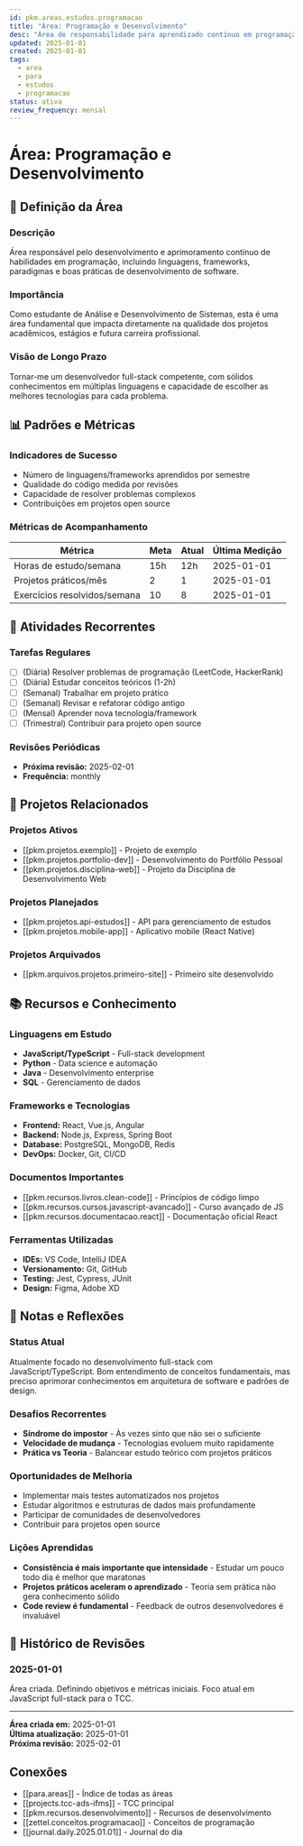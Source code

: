 ```yaml
---
id: pkm.areas.estudos.programacao
title: "Área: Programação e Desenvolvimento"
desc: "Área de responsabilidade para aprendizado contínuo em programação"
updated: 2025-01-01
created: 2025-01-01
tags:
  - area
  - para
  - estudos
  - programacao
status: ativa
review_frequency: mensal
---
```


# Área: Programação e Desenvolvimento

## 🎯 Definição da Área

### Descrição
Área responsável pelo desenvolvimento e aprimoramento contínuo de habilidades em programação, incluindo linguagens, frameworks, paradigmas e boas práticas de desenvolvimento de software.

### Importância
Como estudante de Análise e Desenvolvimento de Sistemas, esta é uma área fundamental que impacta diretamente na qualidade dos projetos acadêmicos, estágios e futura carreira profissional.

### Visão de Longo Prazo
Tornar-me um desenvolvedor full-stack competente, com sólidos conhecimentos em múltiplas linguagens e capacidade de escolher as melhores tecnologias para cada problema.

## 📊 Padrões e Métricas

### Indicadores de Sucesso
- Número de linguagens/frameworks aprendidos por semestre
- Qualidade do código medida por revisões
- Capacidade de resolver problemas complexos
- Contribuições em projetos open source

### Métricas de Acompanhamento
| Métrica | Meta | Atual | Última Medição |
|---------|------|-------|----------------|
| Horas de estudo/semana | 15h | 12h | 2025-01-01 |
| Projetos práticos/mês | 2 | 1 | 2025-01-01 |
| Exercícios resolvidos/semana | 10 | 8 | 2025-01-01 |

## 🔄 Atividades Recorrentes

### Tarefas Regulares
- [ ] (Diária) Resolver problemas de programação (LeetCode, HackerRank)
- [ ] (Diária) Estudar conceitos teóricos (1-2h)
- [ ] (Semanal) Trabalhar em projeto prático
- [ ] (Semanal) Revisar e refatorar código antigo
- [ ] (Mensal) Aprender nova tecnologia/framework
- [ ] (Trimestral) Contribuir para projeto open source

### Revisões Periódicas
- **Próxima revisão:** 2025-02-01
- **Frequência:** monthly

## 📁 Projetos Relacionados

### Projetos Ativos
- [[pkm.projetos.exemplo]] - Projeto de exemplo
- [[pkm.projetos.portfolio-dev]] - Desenvolvimento do Portfólio Pessoal
- [[pkm.projetos.disciplina-web]] - Projeto da Disciplina de Desenvolvimento Web

### Projetos Planejados
- [[pkm.projetos.api-estudos]] - API para gerenciamento de estudos
- [[pkm.projetos.mobile-app]] - Aplicativo mobile (React Native)

### Projetos Arquivados
- [[pkm.arquivos.projetos.primeiro-site]] - Primeiro site desenvolvido

## 📚 Recursos e Conhecimento

### Linguagens em Estudo
- **JavaScript/TypeScript** - Full-stack development
- **Python** - Data science e automação
- **Java** - Desenvolvimento enterprise
- **SQL** - Gerenciamento de dados

### Frameworks e Tecnologias
- **Frontend:** React, Vue.js, Angular
- **Backend:** Node.js, Express, Spring Boot
- **Database:** PostgreSQL, MongoDB, Redis
- **DevOps:** Docker, Git, CI/CD

### Documentos Importantes
- [[pkm.recursos.livros.clean-code]] - Princípios de código limpo
- [[pkm.recursos.cursos.javascript-avancado]] - Curso avançado de JS
- [[pkm.recursos.documentacao.react]] - Documentação oficial React

### Ferramentas Utilizadas
- **IDEs:** VS Code, IntelliJ IDEA
- **Versionamento:** Git, GitHub
- **Testing:** Jest, Cypress, JUnit
- **Design:** Figma, Adobe XD

## 📝 Notas e Reflexões

### Status Atual
Atualmente focado no desenvolvimento full-stack com JavaScript/TypeScript. Bom entendimento de conceitos fundamentais, mas preciso aprimorar conhecimentos em arquitetura de software e padrões de design.

### Desafios Recorrentes
- **Síndrome do impostor** - Às vezes sinto que não sei o suficiente
- **Velocidade de mudança** - Tecnologias evoluem muito rapidamente
- **Prática vs Teoria** - Balancear estudo teórico com projetos práticos

### Oportunidades de Melhoria
- Implementar mais testes automatizados nos projetos
- Estudar algoritmos e estruturas de dados mais profundamente
- Participar de comunidades de desenvolvedores
- Contribuir para projetos open source

### Lições Aprendidas
- **Consistência é mais importante que intensidade** - Estudar um pouco todo dia é melhor que maratonas
- **Projetos práticos aceleram o aprendizado** - Teoria sem prática não gera conhecimento sólido
- **Code review é fundamental** - Feedback de outros desenvolvedores é invaluável

## 📅 Histórico de Revisões

### 2025-01-01
Área criada. Definindo objetivos e métricas iniciais. Foco atual em JavaScript full-stack para o TCC.

---

**Área criada em:** 2025-01-01  
**Última atualização:** 2025-01-01  
**Próxima revisão:** 2025-02-01

## Conexões
- [[para.areas]] - Índice de todas as áreas
- [[projects.tcc-ads-ifms]] - TCC principal
- [[pkm.recursos.desenvolvimento]] - Recursos de desenvolvimento
- [[zettel.conceitos.programacao]] - Conceitos de programação
- [[journal.daily.2025.01.01]] - Journal do dia
